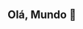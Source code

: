 ## Olá, Mundo 👋

<!--
**LeticiaFerraz00/LeticiaFerraz00** is a ✨ _special_ ✨ repository because its `README.md` (this file) appears on your GitHub profile.


Here are some ideas to get you started:

[![LeticiaFerraz00 GitHub stats]https://github.com/LeticiaFerraz00/LeticiaFerraz00/tree/main


- 🔭 I’m currently working on ...
- 🌱 I’m currently learning ...
- 👯 I’m looking to collaborate on ...
- 🤔 I’m looking for help with ...
- 💬 Ask me about ...
- 📫 How to reach me: ...
- 😄 Pronouns: ...
- ⚡ Fun fact: ...
-->
